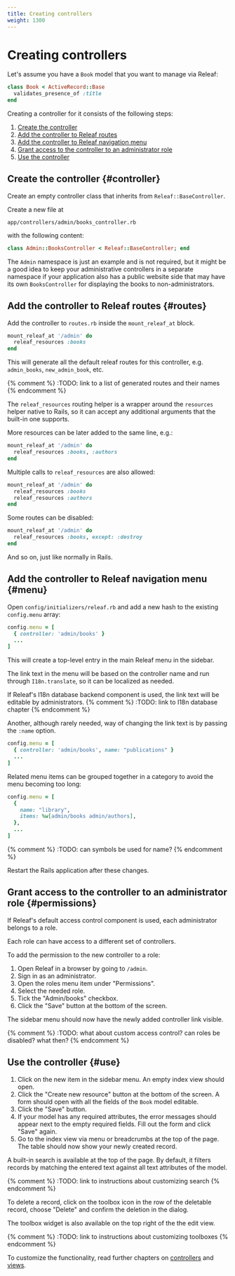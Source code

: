 ```yaml
---
title: Creating controllers
weight: 1300
---
```


# Creating controllers

Let's assume you have a `Book` model that you want to manage via Releaf:

```ruby
class Book < ActiveRecord::Base
  validates_presence_of :title
end
```

Creating a controller for it consists of the following steps:

1. [Create the controller](#controller)
2. [Add the controller to Releaf routes](#routes)
3. [Add the controller to Releaf navigation menu](#menu)
4. [Grant access to the controller to an administrator role](#permissions)
5. [Use the controller](#use)

## Create the controller {#controller}

Create an empty controller class that inherits from `Releaf::BaseController`.

Create a new file at

```
app/controllers/admin/books_controller.rb
```

with the following content:

```ruby
class Admin::BooksController < Releaf::BaseController; end
```

The `Admin` namespace is just an example and is not required, but it might be a good idea to keep your administrative controllers in a separate namespace if your application also has a public website side that may have its own `BooksController` for displaying the books to non-administrators.

## Add the controller to Releaf routes {#routes}

Add the controller to `routes.rb` inside the `mount_releaf_at` block.

```ruby
mount_releaf_at '/admin' do
  releaf_resources :books
end
```

This will generate all the default releaf routes for this controller, e.g. `admin_books`, `new_admin_book`, etc.

{% comment %} :TODO: link to a list of generated routes and their names {% endcomment %}

The `releaf_resources` routing helper is a wrapper around the `resources` helper native to Rails, so it can accept any additional arguments that the built-in one supports.

More resources can be later added to the same line, e.g.:

```ruby
mount_releaf_at '/admin' do
  releaf_resources :books, :authors
end
```

Multiple calls to `releaf_resources` are also allowed:

```ruby
mount_releaf_at '/admin' do
  releaf_resources :books
  releaf_resources :authors
end
```

Some routes can be disabled:

```ruby
mount_releaf_at '/admin' do
  releaf_resources :books, except: :destroy
end
```

And so on, just like normally in Rails.

## Add the controller to Releaf navigation menu {#menu}

Open `config/initializers/releaf.rb` and add a new hash to the existing `config.menu` array:

```ruby
config.menu = [
  { controller: 'admin/books' }
  ...
]
```


This will create a top-level entry in the main Releaf menu in the sidebar.

The link text in the menu will be based on the controller name and run through `I18n.translate`, so it can be localized as needed.

If Releaf's I18n database backend component is used, the link text will be editable by administrators.
{% comment %} :TODO: link to I18n database chapter {% endcomment %}

Another, although rarely needed, way of changing the link text is by passing the `:name` option.

```ruby
config.menu = [
  { controller: 'admin/books', name: "publications" }
  ...
]
```

Related menu items can be grouped together in a category to avoid the menu becoming too long:

```ruby
config.menu = [
  {
    name: "library",
    items: %w[admin/books admin/authors],
  },
  ...
]
```
{% comment %} :TODO: can symbols be used for name? {% endcomment %}

Restart the Rails application after these changes.

## Grant access to the controller to an administrator role {#permissions}

If Releaf's default access control component is used, each administrator belongs to a role.

Each role can have access to a different set of controllers.

To add the permission to the new controller to a role:

1. Open Releaf in a browser by going to `/admin`.
2. Sign in as an administrator.
3. Open the roles menu item under "Permissions".
4. Select the needed role.
5. Tick the "Admin/books" checkbox.
6. Click the "Save" button at the bottom of the screen.

The sidebar menu should now have the newly added controller link visible.

{% comment %} :TODO: what about custom access control? can roles be disabled? what then? {% endcomment %}

## Use the controller {#use}

1. Click on the new item in the sidebar menu. An empty index view should open.
2. Click the "Create new resource" button at the bottom of the screen. A form should open with all the fields of the `Book` model editable.
3. Click the "Save" button.
4. If your model has any required attributes, the error messages should appear next to the empty required fields. Fill out the form and click "Save" again.
5. Go to the index view via menu or breadcrumbs at the top of the page. The table should now show your newly created record.

A built-in search is available at the top of the page. By default, it filters records by matching the entered text against all text attributes of the model.

{% comment %} :TODO: link to instructions about customizing search {% endcomment %}

To delete a record, click on the toolbox icon in the row of the deletable record, choose "Delete" and confirm the deletion in the dialog.

The toolbox widget is also available on the top right of the the edit view.

{% comment %} :TODO: link to instructions about customizing toolboxes {% endcomment %}

To customize the functionality, read further chapters on [controllers](controllers.html) and [views](views.html).



















